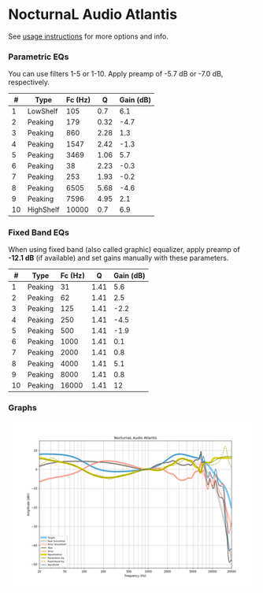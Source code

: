 # NocturnaL Audio Atlantis
See [usage instructions](https://github.com/jaakkopasanen/AutoEq#usage) for more options and info.

### Parametric EQs
You can use filters 1-5 or 1-10. Apply preamp of -5.7 dB or -7.0 dB, respectively.

|   # | Type      |   Fc (Hz) |    Q |   Gain (dB) |
|-----|-----------|-----------|------|-------------|
|   1 | LowShelf  |       105 | 0.7  |         6.1 |
|   2 | Peaking   |       179 | 0.32 |        -4.7 |
|   3 | Peaking   |       860 | 2.28 |         1.3 |
|   4 | Peaking   |      1547 | 2.42 |        -1.3 |
|   5 | Peaking   |      3469 | 1.06 |         5.7 |
|   6 | Peaking   |        38 | 2.23 |        -0.3 |
|   7 | Peaking   |       253 | 1.93 |        -0.2 |
|   8 | Peaking   |      6505 | 5.68 |        -4.6 |
|   9 | Peaking   |      7596 | 4.95 |         2.1 |
|  10 | HighShelf |     10000 | 0.7  |         6.9 |

### Fixed Band EQs
When using fixed band (also called graphic) equalizer, apply preamp of **-12.1 dB** (if available) and set gains manually with these parameters.

|   # | Type    |   Fc (Hz) |    Q |   Gain (dB) |
|-----|---------|-----------|------|-------------|
|   1 | Peaking |        31 | 1.41 |         5.6 |
|   2 | Peaking |        62 | 1.41 |         2.5 |
|   3 | Peaking |       125 | 1.41 |        -2.2 |
|   4 | Peaking |       250 | 1.41 |        -4.5 |
|   5 | Peaking |       500 | 1.41 |        -1.9 |
|   6 | Peaking |      1000 | 1.41 |         0.1 |
|   7 | Peaking |      2000 | 1.41 |         0.8 |
|   8 | Peaking |      4000 | 1.41 |         5.1 |
|   9 | Peaking |      8000 | 1.41 |         0.8 |
|  10 | Peaking |     16000 | 1.41 |        12   |

### Graphs
![](./NocturnaL%20Audio%20Atlantis.png)
